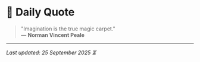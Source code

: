 # 📜 Daily Quote

> "Imagination is the true magic carpet."  
> — **Norman Vincent Peale**

---

_Last updated: 25 September 2025 ⏳_

